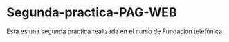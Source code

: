 # Segunda-practica-PAG-WEB
Esta es una segunda practica realizada en el curso de Fundación telefónica
